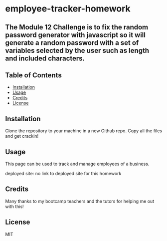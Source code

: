 # employee-tracker-homework

## The Module 12 Challenge is to fix the random password generator with javascript so it will generate a random password with a set of variables selected by the user such as length and included characters.


## Table of Contents

- [Installation](#installation)
- [Usage](#usage)
- [Credits](#credits)
- [License](#license)

## Installation

Clone the repository to your machine in a new Github repo. Copy all the files and get crackin!

## Usage

This page can be used to track and manage employees of a business. 

deployed site: no link to deployed site for this homework 

  
## Credits

Many thanks to my bootcamp teachers and the tutors for helping me out with this!

## License

MIT
